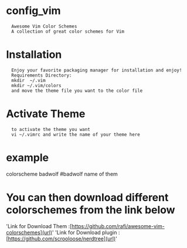 
# config_vim

      Awesome Vim Color Schemes
      A collection of great color schemes for Vim

# Installation
      Enjoy your favorite packaging manager for installation and enjoy!
      Requirements Directory:
      mkdir  ~/.vim
      mkdir ~/.vim/colors
      and move the theme file you want to the color file

# Activate Theme
      to activate the theme you want																															
      vi ~/.vimrc and write the name of your theme here
#   example
colorscheme badwolf    #badwolf name of them
# You can then download different colorschemes from the link below
'Link for Download Them :[https://github.com/rafi/awesome-vim-colorschemes](url)'
'Link for Download plugin :[https://github.com/scrooloose/nerdtree](url)'

  

